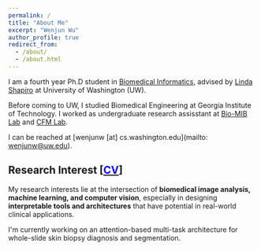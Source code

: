 ```yaml
---
permalink: /
title: "About Me"
excerpt: "Wenjun Wu"
author_profile: true
redirect_from: 
  - /about/
  - /about.html
---
```


I am a fourth year Ph.D student in [Biomedical Informatics](http://bime.uw.edu/), advised by [Linda Shapiro](https://homes.cs.washington.edu/~shapiro/) at University of Washington (UW). 

Before coming to UW, I studied Biomedical Engineering at Georgia Institute of Technology. I worked as undergraduate research assisstant at [Bio-MIB Lab](https://miblab.bme.gatech.edu/) and [CFM Lab](https://miblab.bme.gatech.edu/). 

I can be reached at [wenjunw [at] cs.washington.edu](mailto: wenjunw@uw.edu). 



## Research Interest \[[<span style="color:blue">CV</span>](/files/CV.pdf)\]

My research interests lie at the intersection of **biomedical image analysis, machine learning, and computer vision**, especially in designing **interpretable tools and architectures** that have potential in real-world clinical applications. 

I'm currently working on an attention-based multi-task architecture for whole-slide skin biopsy diagnosis and segmentation.

